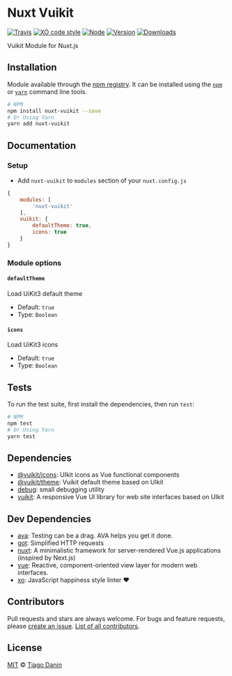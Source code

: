 # Nuxt Vuikit

[![Travis](https://img.shields.io/travis/TiagoDanin/Nuxt-Vuikit.svg?branch=master&style=flat-square)](https://travis-ci.org/TiagoDanin/Nuxt-Vuikit) [![XO code style](https://img.shields.io/badge/code%20style-XO-red.svg?style=flat-square)](https://github.com/xojs/xo) [![Node](https://img.shields.io/node/v/nuxt-vuikit.svg?style=flat-square)](https://npmjs.org/package/nuxt-vuikit) [![Version](https://img.shields.io/npm/v/nuxt-vuikit.svg?style=flat-square)](https://npmjs.org/package/nuxt-vuikit) [![Downloads](https://img.shields.io/npm/dt/nuxt-vuikit.svg?style=flat-square)](https://npmjs.org/package/nuxt-vuikit) 

Vuikit Module for Nuxt.js

## Installation

Module available through the [npm registry](https://www.npmjs.com/). It can be installed using the  [`npm`](https://docs.npmjs.com/getting-started/installing-npm-packages-locally) or [`yarn`](https://yarnpkg.com/en/) command line tools.

```sh
# NPM
npm install nuxt-vuikit --save
# Or Using Yarn
yarn add nuxt-vuikit
```

## Documentation

### Setup

- Add `nuxt-vuikit` to `modules` section of your `nuxt.config.js`

```js
{
	modules: [
		'nuxt-vuikit'
	],
	vuikit: {
		defaultTheme: true,
		icons: true
	}
}
```

### Module options

#### `defaultTheme`
Load UiKit3 default theme
- Default: `true`
- Type: `Boolean`

#### `icons`
Load UiKit3 icons
- Default: `true`
- Type: `Boolean`

## Tests

To run the test suite, first install the dependencies, then run `test`:

```sh
# NPM
npm test
# Or Using Yarn
yarn test
```

## Dependencies

- [@vuikit/icons](https://ghub.io/@vuikit/icons): UIkit icons as Vue functional components
- [@vuikit/theme](https://ghub.io/@vuikit/theme): Vuikit default theme based on UIkit
- [debug](https://ghub.io/debug): small debugging utility
- [vuikit](https://ghub.io/vuikit): A responsive Vue UI library for web site interfaces based on UIkit

## Dev Dependencies

- [ava](https://ghub.io/ava): Testing can be a drag. AVA helps you get it done.
- [got](https://ghub.io/got): Simplified HTTP requests
- [nuxt](https://ghub.io/nuxt): A minimalistic framework for server-rendered Vue.js applications (inspired by Next.js)
- [vue](https://ghub.io/vue): Reactive, component-oriented view layer for modern web interfaces.
- [xo](https://ghub.io/xo): JavaScript happiness style linter ❤️

## Contributors

Pull requests and stars are always welcome. For bugs and feature requests, please [create an issue](https://github.com/TiagoDanin/Nuxt-Vuikit/issues). [List of all contributors](https://github.com/TiagoDanin/Nuxt-Vuikit/graphs/contributors).

## License

[MIT](LICENSE) © [Tiago Danin](https://TiagoDanin.github.io)